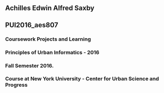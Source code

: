 ## Achilles Edwin Alfred Saxby
## PUI2016_aes807

### Coursework Projects and Learning
### Principles of Urban Informatics - 2016
### Fall Semester 2016. 
### Course at New York University - Center for Urban Science and Progress
